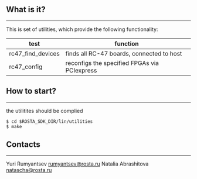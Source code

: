 ## What is it?
-----------
This is set of utilities, which provide the following functionality:

| test              | function                                     |
|-------------------|----------------------------------------------|
| rc47_find_devices | finds all RC-47 boards, connected to host    |
| rc47_config       | reconfigs the specified FPGAs via PCIexpress |
  
 
## How to start?
-----------   
the utilitites should be complied
```
$ cd $ROSTA_SDK_DIR/lin/utilities
$ make  
```

        

## Contacts
--------
Yuri Rumyantsev
rumyantsev@rosta.ru
Natalia Abrashitova 
natascha@rosta.ru 
	
